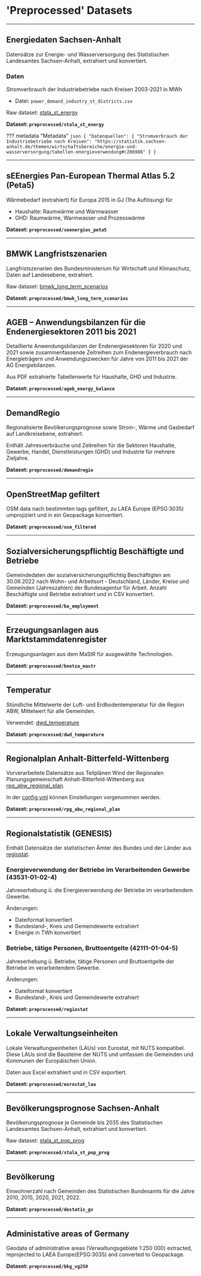 # 'Preprocessed' Datasets 

------------------------------
## Energiedaten Sachsen-Anhalt

Datensätze zur Energie- und Wasserversorgung des Statistischen Landesamtes
Sachsen-Anhalt, extrahiert und konvertiert.

### Daten

Stromverbrauch der Industriebetriebe nach Kreisen 2003-2021 in MWh
- Datei: `power_demand_industry_st_districts.csv`

Raw dataset:
[stala_st_energy](../../raw/stala_st_energy/dataset.md)

**Dataset: `preprocessed/stala_st_energy`**

??? metadata "Metadata"
    ```json
    {
        "Datenquellen": {
            "Stromverbrauch der Industriebetriebe nach Kreisen": "https://statistik.sachsen-anhalt.de/themen/wirtschaftsbereiche/energie-und-wasserversorgung/tabellen-energieverwendung#c206986"
        }
    }
    ```

------------------------------
## sEEnergies Pan-European Thermal Atlas 5.2 (Peta5)

Wärmebedarf (extrahiert) für Europa 2015 in GJ (1ha Auflösung) für
- Haushalte: Raumwärme und Warmwasser
- GHD: Raumwärme, Warmwasser und Prozesswärme

**Dataset: `preprocessed/seenergies_peta5`**


------------------------------
## BMWK Langfristszenarien

Langfristszenarien des Bundesministerium für Wirtschaft und Klimaschutz, Daten
auf Landesebene, extrahiert.

Raw dataset:
[bmwk_long_term_scenarios](../../raw/bmwk_long_term_scenarios/dataset.md)

**Dataset: `preprocessed/bmwk_long_term_scenarios`**


------------------------------
## AGEB – Anwendungsbilanzen für die Endenergiesektoren 2011 bis 2021

Detaillierte Anwendungsbilanzen der Endenergiesektoren für 2020 und 2021 sowie
zusammenfassende Zeitreihen zum Endenergieverbrauch nach Energieträgern und
Anwendungszwecken für Jahre von 2011 bis 2021 der AG Energiebilanzen.

Aus PDF extrahierte Tabellenwerte für Haushalte, GHD und Industrie.

**Dataset: `preprocessed/ageb_energy_balance`**


------------------------------
## DemandRegio

Regionalisierte Bevölkerungsprognose sowie Strom-, Wärme und Gasbedarf auf
Landkreisebene, extrahiert.

Enthält Jahresverbräuche und Zeitreihen für die Sektoren Haushalte, Gewerbe,
Handel, Dienstleistungen (GHD) und Industrie für mehrere Zieljahre.

**Dataset: `preprocessed/demandregio`**


------------------------------
## OpenStreetMap gefiltert

OSM data nach bestimmten tags gefiltert, zu LAEA Europe (EPSG:3035) umprojiziert
und in ein Geopackage konvertiert.

**Dataset: `preprocessed/osm_filtered`**


------------------------------
## Sozialversicherungspflichtig Beschäftigte und Betriebe

Gemeindedaten der sozialversicherungspflichtig Beschäftigten am 30.06.2022 nach
Wohn- und Arbeitsort - Deutschland, Länder, Kreise und Gemeinden (Jahreszahlen)
der Bundesagentur für Arbeit.
Anzahl Beschäftigte und Betriebe extrahiert und in CSV konvertiert.

**Dataset: `preprocessed/ba_employment`**


------------------------------
## Erzeugungsanlagen aus Marktstammdatenregister

Erzeugungsanlagen aus dem MaStR für ausgewählte Technologien.

**Dataset: `preprocessed/bnetza_mastr`**


------------------------------
## Temperatur

Stündliche Mittelwerte der Luft- und Erdbodentemperatur für die Region ABW,
Mittelwert für alle Gemeinden.

Verwendet: [dwd_temperature](../../raw/dwd_temperature/dataset.md)

**Dataset: `preprocessed/dwd_temperature`**


------------------------------
## Regionalplan Anhalt-Bitterfeld-Wittenberg

Vorverarbeitete Datensätze aus Teilplänen Wind der Regionalen
Planungsgemeinschaft Anhalt-Bitterfeld-Wittenberg aus
[rpg_abw_regional_plan](../../raw/rpg_abw_regional_plan/dataset.md).

In der [config.yml](config.yml) können Einstellungen vorgenommen werden.

**Dataset: `preprocessed/rpg_abw_regional_plan`**


------------------------------
## Regionalstatistik (GENESIS)

Enthält Datensätze der statistischen Ämter des Bundes und der Länder aus
[regiostat](../../raw/regiostat/dataset.md).

### Energieverwendung der Betriebe im Verarbeitenden Gewerbe (43531-01-02-4)

Jahreserhebung ü. die Energieverwendung der Betriebe im verarbeitendem Gewerbe.

Änderungen:
- Dateiformat konvertiert
- Bundesland-, Kreis und Gemeindewerte extrahiert
- Energie in TWh konvertiert

### Betriebe, tätige Personen, Bruttoentgelte (42111-01-04-5)

Jahreserhebung ü. Betriebe, tätige Personen und Bruttoentgelte der Betriebe im
verarbeitendem Gewerbe.

Änderungen:
- Dateiformat konvertiert
- Bundesland-, Kreis und Gemeindewerte extrahiert

**Dataset: `preprocessed/regiostat`**


------------------------------
## Lokale Verwaltungseinheiten

Lokale Verwaltungseinheiten (LAUs) von Eurostat, mit NUTS kompatibel. Diese
LAUs sind die Bausteine der NUTS und umfassen die Gemeinden und Kommunen der
Europäischen Union.

Daten aus Excel extrahiert und in CSV exportiert.

**Dataset: `preprocessed/eurostat_lau`**


------------------------------
## Bevölkerungsprognose Sachsen-Anhalt

Bevölkerungsprognose je Gemeinde bis 2035 des Statistischen Landesamtes
Sachsen-Anhalt, extrahiert und konvertiert.

Raw dataset:
[stala_st_pop_prog](../../raw/stala_st_pop_prog/dataset.md)

**Dataset: `preprocessed/stala_st_pop_prog`**


------------------------------
## Bevölkerung

Einwohnerzahl nach Gemeinden des Statistischen Bundesamts für die Jahre
2010, 2015, 2020, 2021, 2022.

**Dataset: `preprocessed/destatis_gv`**


------------------------------
## Administative areas of Germany

Geodata of administrative areas (Verwaltungsgebiete 1:250 000) extracted,
reprojected to LAEA Europe(EPSG:3035) and converted to Geopackage.

**Dataset: `preprocessed/bkg_vg250`**

